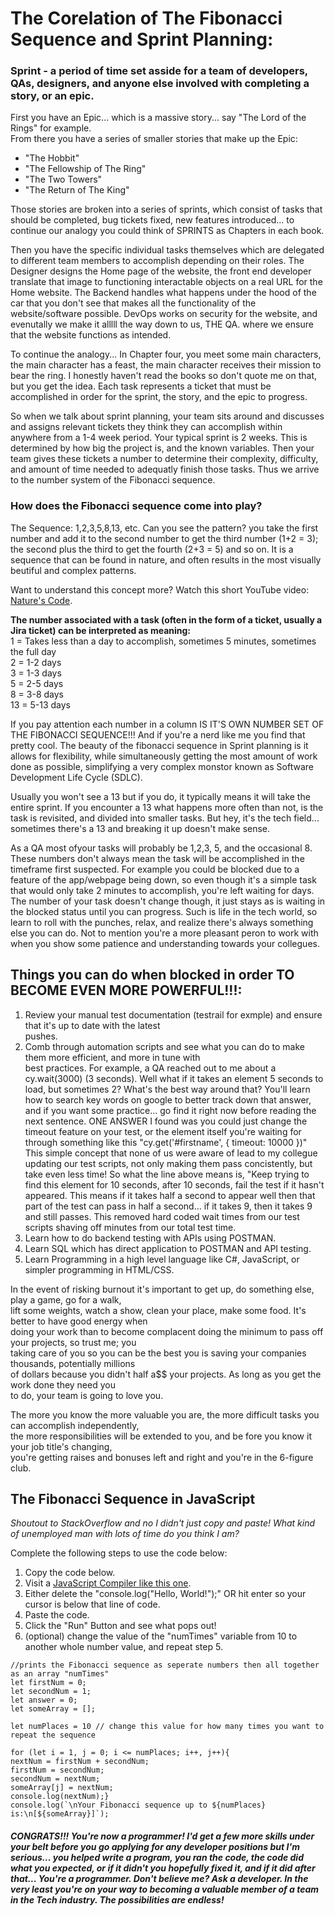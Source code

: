 <h1>The Corelation of The Fibonacci Sequence and Sprint Planning:</h1>

<h3>Sprint - a period of time set asside for a team of developers, QAs, designers, and anyone else involved with completing a story, or an epic.</h3>

First you have an Epic... which is a massive story... say "The Lord of the Rings" for example.  
From there you have a series of smaller stories that make up the Epic: 
- "The Hobbit"
- "The Fellowship of The Ring" 
- "The Two Towers" 
- "The Return of The King" 

Those stories are broken into a series of sprints, which consist of tasks that should be completed, bug tickets fixed, new features introduced... to continue our analogy you could think of SPRINTS as Chapters in each book.

Then you have the specific individual tasks themselves which are delegated to different team members to accomplish depending on their roles. The Designer designs the Home page of the website, the front end developer translate that image to functioning interactable objects on a real URL for the Home website. The Backend handles what happens under the hood of the car that you don't see that makes all the functionality of the website/software possible. DevOps works on security for the website, and evenutally we make it alllll the way down to us, THE QA. where we ensure that the website functions as intended.

To continue the analogy... In Chapter four, you meet some main characters, the main character has a feast, the main character receives their mission to bear the ring. I honestly haven't read the books so don't quote me on that, but you get the idea. Each task represents a ticket that must be accomplished in order for the sprint, the story, and the epic to progress.

So when we talk about sprint planning, your team sits around and discusses and assigns relevant tickets they think they can accomplish within anywhere from a 1-4 week period. Your typical sprint is 2 weeks. This is determined by how big the project is, and the known variables. Then your team gives these tickets a number to determine their complexity, difficulty, and amount of time needed to adequatly finish those tasks. Thus we arrive to the number system of the Fibonacci sequence.

<h3>How does the Fibonacci sequence come into play?</h3>
The Sequence: 1,2,3,5,8,13, etc.  
Can you see the pattern? you take the first number and add it to the second number to get the third number (1+2 = 3); the second plus the third to get the fourth (2+3 = 5) and so on. It is a sequence that can be found in nature, and often results in the most visually beutiful and complex patterns.

Want to understand this concept more? Watch this short YouTube video: <a href="https://www.youtube.com/watch?v=wTlw7fNcO-0">Nature's Code</a>.


<strong>The number associated with a task (often in the form of a ticket, usually a Jira ticket) can be interpreted as meaning:</strong>  
1 = Takes less than a day to accomplish, sometimes 5 minutes, sometimes the full day  
2 = 1-2 days  
3 = 1-3 days  
5 = 2-5 days  
8 = 3-8 days  
13 = 5-13 days 

If you pay attention each number in a column IS IT'S OWN NUMBER SET OF THE FIBONACCI SEQUENCE!!! And if you're a nerd like me you find that pretty cool. The beauty of the fibonacci sequence in Sprint planning is it allows for flexibility, while simultaneously getting the most amount of work done as possible, simplifying a very complex monstor known as Software Development Life Cycle (SDLC). 

Usually you won't see a 13 but if you do, it typically means it will take the entire sprint. If you encounter a 13 what happens more often than not, is the task is revisited, and divided into smaller tasks. But hey, it's the tech field... sometimes there's a 13 and breaking it up doesn't make sense.

As a QA most ofyour tasks will probably be 1,2,3, 5, and the occasional 8. These numbers don't always mean the task will be accomplished in the timeframe first suspected. For example you could be blocked due to a feature of the app/webpage being down, so even though it's a simple task that would only take 2 minutes to accomplish, you're left waiting for days. The number of your task doesn't change though, it just stays as is waiting in the blocked status until you can progress. Such is life in the tech world, so learn to roll with the punches, relax, and realize there's always something else you can do. Not to mention you're a more pleasant peron to work with when you show some patience and understanding towards your collegues.

<h2>Things you can do when blocked in order TO BECOME EVEN MORE POWERFUL!!!:</h2>  

1. Review your manual test documentation (testrail for exmple) and ensure that it's up to date with the latest  
pushes.  
2. Comb through automation scripts and see what you can do to make them more efficient, and more in tune with  
best practices. For example, a QA reached out to me about a cy.wait(3000) (3 seconds). Well what if it takes an element 5 seconds to load, but sometimes 2? What's the best way around that? You'll learn how to search key words on google to better track down that answer, and if you want some practice... go find it right now before reading the next sentence. ONE ANSWER I found was you could just change the timeout feature on your test, or the element itself you're waiting for through something like this "cy.get('#firstname', { timeout: 10000 })" This simple concept that none of us were aware of lead to my collegue updating our test scripts, not only making them pass concistently, but take even less time! So what the line above means is, "Keep trying to find this element for 10 seconds, after 10 seconds, fail the test if it hasn't appeared. This means if it takes half a second to appear well then that part of the test can pass in half a second... if it takes 9, then it takes 9 and still passes. This removed hard coded wait times from our test scripts shaving off minutes from our total test time.
3. Learn how to do backend testing with APIs using POSTMAN. 
4. Learn SQL which has direct application to POSTMAN and API testing.
5. Learn Programming in a high level language like C#, JavaScript, or simpler programming in HTML/CSS. 

In the event of risking burnout it's important to get up, do something else, play a game, go for a walk,  
lift some weights, watch a show, clean your place, make some food. It's better to have good energy when  
doing your work than to become complacent doing the minimum to pass off your projects, so trust me; you  
taking care of you so you can be the best you is saving your companies thousands, potentially millions  
of dollars because you didn't half a$$ your projects. As long as you get the work done they need you  
to do, your team is going to love you.

The more you know the more valuable you are, the more difficult tasks you can accomplish independently,  
the more responsibilities will be extended to you, and be fore you know it your job title's changing,  
you're getting raises and bonuses left and right and you're in the 6-figure club.


<h2>The Fibonacci Sequence in JavaScript</h2>
<em>Shoutout to StackOverflow and no I didn't just copy and paste! What kind of unemployed man with lots of time do you think I am?</em>

Complete the following steps to use the code below:  
1. Copy the code below.
2. Visit a <a href="https://onecompiler.com/javascript"> JavaScript Compiler like this one</a>.
3. Either delete the "console.log("Hello, World!");" OR hit enter so your cursor is below that line of code.
4. Paste the code.
5. Click the "Run" Button and see what pops out!
6. (optional) change the value of the "numTimes" variable from 10 to another whole number value, and repeat step 5.



```
//prints the Fibonacci sequence as seperate numbers then all together as an array "numTimes"  
let firstNum = 0;  
let secondNum = 1;  
let answer = 0;  
let someArray = [];

let numPlaces = 10 // change this value for how many times you want to repeat the sequence

for (let i = 1, j = 0; i <= numPlaces; i++, j++){  
nextNum = firstNum + secondNum;  
firstNum = secondNum;  
secondNum = nextNum;  
someArray[j] = nextNum;   
console.log(nextNum);}
console.log(`\nYour Fibonacci sequence up to ${numPlaces} is:\n[${someArray}]`);
```

<h4><em>CONGRATS!!! You're now a programmer! I'd get a few more skills under your belt before you go applying for any developer positions but I'm serious... you helped write a program, you ran the code, the code did what you expected, or if it didn't you hopefully fixed it, and if it did after that... You're a programmer. Don't believe me? Ask a developer. In the very least you're on your way to becoming a valuable member of a team in the Tech industry. The possibilities are endless!</em></h4>
